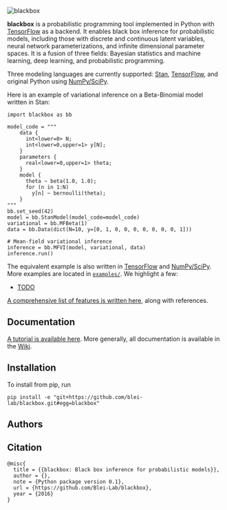 ![blackbox](http://dustintran.com/img/blackbox_200.png)

__blackbox__ is a probabilistic programming tool implemented in Python
with [TensorFlow](https://www.tensorflow.org) as a backend. It enables
black box inference for probabilistic models, including those with
discrete and continuous latent variables, neural network
parameterizations, and infinite dimensional parameter spaces. It is a
fusion of three fields: Bayesian statistics and machine learning, deep
learning, and probabilistic programming. 

Three modeling languages are currently supported:
[Stan](http://mc-stan.org), [TensorFlow](https://www.tensorflow.org),
and original Python using [NumPy/SciPy](http://scipy.org).

Here is an example of variational inference on a Beta-Binomial model written in Stan:
```{Python}
import blackbox as bb

model_code = """
    data {
      int<lower=0> N;
      int<lower=0,upper=1> y[N];
    }
    parameters {
      real<lower=0,upper=1> theta;
    }
    model {
      theta ~ beta(1.0, 1.0);
      for (n in 1:N)
        y[n] ~ bernoulli(theta);
    }
"""
bb.set_seed(42)
model = bb.StanModel(model_code=model_code)
variational = bb.MFBeta(1)
data = bb.Data(dict(N=10, y=[0, 1, 0, 0, 0, 0, 0, 0, 0, 1]))

# Mean-field variational inference
inference = bb.MFVI(model, variational, data)
inference.run()
```
The equivalent example is also written in
[TensorFlow](examples/beta_bernoulli_tf.py) and
[NumPy/SciPy](examples/beta_bernoulli_np.py).
More examples are located in [`examples/`](examples/). We highlight a
few:

* [TODO]()

[A comprehensive list of features is written here](https://github.com/Blei-Lab/blackbox/wiki), along with references.

## Documentation

[A tutorial is available here](https://github.com/Blei-Lab/blackbox/wiki/Tutorial).
More generally, all documentation is available in the [Wiki](https://github.com/Blei-Lab/blackbox/wiki).

## Installation

To install from pip, run
```{bash}
pip install -e "git+https://github.com/blei-lab/blackbox.git#egg=blackbox"
```

## Authors

## Citation

```
@misc{
  title = {{blackbox: Black box inference for probabilistic models}},
  author = {},
  note = {Python package version 0.1},
  url = {https://github.com/Blei-Lab/blackbox},
  year = {2016}
}
```
